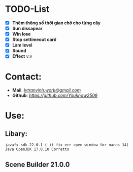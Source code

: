 
# TODO-List
- [x] **Thêm thông số thời gian chờ cho từng cây**
- [x] **Sun dissapear**
- [x] **Win lose**
- [x] **Stop settimeout card**
- [x] **Làm level**
- [x] **Sound**
- [x] **Effect**
v.v

# Contact:
- **Mail**: *lytranvinh.work@gmail.com*
- **Github**: *https://github.com/Youknow2509*

# Use:
## Libary:
    javafx-sdk-22.0.1 ( it fix err open window for macos 14) 
    Java OpenJDK 17.0.10 Corretto
## Scene Builder 21.0.0



